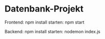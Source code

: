 # Datenbank-Projekt

Frontend:
npm install
starten: npm start

Backend:
npm install 
starten: nodemon index.js
